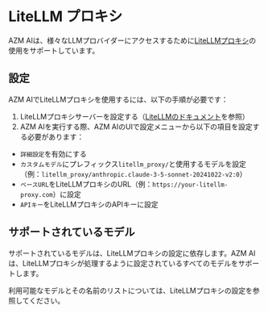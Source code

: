 # LiteLLM プロキシ

AZM AIは、様々なLLMプロバイダーにアクセスするために[LiteLLMプロキシ](https://docs.litellm.ai/docs/proxy/quick_start)の使用をサポートしています。

## 設定

AZM AIでLiteLLMプロキシを使用するには、以下の手順が必要です：

1. LiteLLMプロキシサーバーを設定する（[LiteLLMのドキュメント](https://docs.litellm.ai/docs/proxy/quick_start)を参照）
2. AZM AIを実行する際、AZM AIのUIで設定メニューから以下の項目を設定する必要があります：
  * `詳細設定`を有効にする
  * `カスタムモデル`にプレフィックス`litellm_proxy/`と使用するモデルを設定（例：`litellm_proxy/anthropic.claude-3-5-sonnet-20241022-v2:0`）
  * `ベースURL`をLiteLLMプロキシのURL（例：`https://your-litellm-proxy.com`）に設定
  * `APIキー`をLiteLLMプロキシのAPIキーに設定

## サポートされているモデル

サポートされているモデルは、LiteLLMプロキシの設定に依存します。AZM AIは、LiteLLMプロキシが処理するように設定されているすべてのモデルをサポートします。

利用可能なモデルとその名前のリストについては、LiteLLMプロキシの設定を参照してください。
